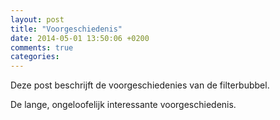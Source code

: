 ```yaml
---
layout: post
title: "Voorgeschiedenis"
date: 2014-05-01 13:50:06 +0200
comments: true
categories: 
---
```

Deze post beschrijft de voorgeschiedenies van de filterbubbel.
<!-- more -->
De lange, ongeloofelijk interessante voorgeschiedenis.